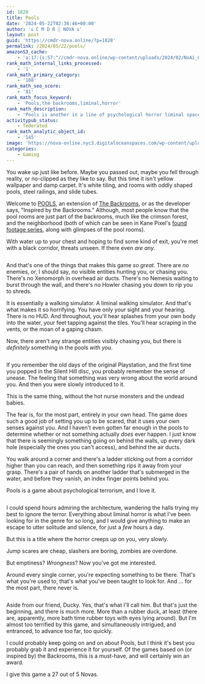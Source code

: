 ```yaml
---
id: 1828
title: Pools
date: '2024-05-22T02:36:46+00:00'
author: '𐕣 C M D R ░ NOVA 𐕣'
layout: post
guid: 'https://cmdr-nova.online/?p=1828'
permalink: /2024/05/22/pools/
amazonS3_cache:
    - 'a:17:{s:57:"//cmdr-nova.online/wp-content/uploads/2024/02/NoAi_01.png";a:1:{s:9:"timestamp";i:1721696664;}s:57:"//cmdr-nova.online/wp-content/uploads/2024/05/image-7.png";a:2:{s:2:"id";i:1830;s:11:"source_type";s:13:"media-library";}s:66:"//cmdr-nova.online/wp-content/uploads/2024/05/image-7-1024x627.png";a:2:{s:2:"id";i:1830;s:11:"source_type";s:13:"media-library";}s:89:"//nova-online.nyc3.digitaloceanspaces.com/wp-content/uploads/2024/05/22020926/image-7.png";a:2:{s:2:"id";i:1830;s:11:"source_type";s:13:"media-library";}s:98:"//nova-online.nyc3.digitaloceanspaces.com/wp-content/uploads/2024/05/22020926/image-7-1024x627.png";a:2:{s:2:"id";i:1830;s:11:"source_type";s:13:"media-library";}s:57:"//cmdr-nova.online/wp-content/uploads/2024/05/image-8.png";a:2:{s:2:"id";i:1831;s:11:"source_type";s:13:"media-library";}s:66:"//cmdr-nova.online/wp-content/uploads/2024/05/image-8-1024x653.png";a:2:{s:2:"id";i:1831;s:11:"source_type";s:13:"media-library";}s:89:"//nova-online.nyc3.digitaloceanspaces.com/wp-content/uploads/2024/05/22021520/image-8.png";a:2:{s:2:"id";i:1831;s:11:"source_type";s:13:"media-library";}s:98:"//nova-online.nyc3.digitaloceanspaces.com/wp-content/uploads/2024/05/22021520/image-8-1024x653.png";a:2:{s:2:"id";i:1831;s:11:"source_type";s:13:"media-library";}s:57:"//cmdr-nova.online/wp-content/uploads/2024/05/image-9.png";a:2:{s:2:"id";i:1832;s:11:"source_type";s:13:"media-library";}s:66:"//cmdr-nova.online/wp-content/uploads/2024/05/image-9-1024x608.png";a:2:{s:2:"id";i:1832;s:11:"source_type";s:13:"media-library";}s:89:"//nova-online.nyc3.digitaloceanspaces.com/wp-content/uploads/2024/05/22022323/image-9.png";a:2:{s:2:"id";i:1832;s:11:"source_type";s:13:"media-library";}s:98:"//nova-online.nyc3.digitaloceanspaces.com/wp-content/uploads/2024/05/22022323/image-9-1024x608.png";a:2:{s:2:"id";i:1832;s:11:"source_type";s:13:"media-library";}s:58:"//cmdr-nova.online/wp-content/uploads/2024/05/image-10.png";a:2:{s:2:"id";i:1833;s:11:"source_type";s:13:"media-library";}s:67:"//cmdr-nova.online/wp-content/uploads/2024/05/image-10-1024x608.png";a:2:{s:2:"id";i:1833;s:11:"source_type";s:13:"media-library";}s:90:"//nova-online.nyc3.digitaloceanspaces.com/wp-content/uploads/2024/05/22022659/image-10.png";a:2:{s:2:"id";i:1833;s:11:"source_type";s:13:"media-library";}s:99:"//nova-online.nyc3.digitaloceanspaces.com/wp-content/uploads/2024/05/22022659/image-10-1024x608.png";a:2:{s:2:"id";i:1833;s:11:"source_type";s:13:"media-library";}}'
rank_math_internal_links_processed:
    - '1'
rank_math_primary_category:
    - '108'
rank_math_seo_score:
    - '81'
rank_math_focus_keyword:
    - 'Pools,the backrooms,liminal,horror'
rank_math_description:
    - 'Pools is another in a line of psychological horror liminal space games. I''ve spoken about the Backrooms, The Complex, but now,  join me in the pool.'
activitypub_status:
    - federated
rank_math_analytic_object_id:
    - '145'
image: 'https://nova-online.nyc3.digitaloceanspaces.com/wp-content/uploads/2024/05/22020531/Screenshot-from-2024-05-21-22-03-39.png'
categories:
    - Gaming
---
```


<!-- wp:paragraph -->
<p>You wake up just like before. Maybe you passed out, maybe you fell through reality, or no-clipped as they like to say. But this time it isn't yellow wallpaper and damp carpet. It's white tiling, and rooms with oddly shaped pools, steel railings, and slide tubes.</p>
<!-- /wp:paragraph -->

<!-- wp:paragraph -->
<p>Welcome to <a href="https://store.steampowered.com/app/2663530/POOLS/" target="_blank" rel="noreferrer noopener">POOLS</a>, an extension of <a href="https://cmdr-nova.online/2024/04/13/the-backrooms-fact-or-fiction/" target="_blank" rel="noreferrer noopener">The Backrooms</a>, or as the developer says, "Inspired by the Backrooms." Although, most people know that the pool rooms are just part of the backrooms, much like the crimson forest, and the neighborhood (both of which can be seen in Kane Pixel's <a href="https://www.youtube.com/watch?v=H4dGpz6cnHo&amp;list=PLVAh-MgDVqvDUEq6qDXqORBioE4Yhol_z" target="_blank" rel="noreferrer noopener">found footage series</a>, along with glimpses of the pool rooms).</p>
<!-- /wp:paragraph -->

<!-- wp:paragraph -->
<p>With water up to your chest and hoping to find some kind of exit, you're met with a black corridor, threats unseen. If there even <em>are any</em>.</p>
<!-- /wp:paragraph -->

<!-- wp:image {"id":1830,"sizeSlug":"large","linkDestination":"none","align":"center"} -->
<figure class="wp-block-image aligncenter size-large"><img src="https://cmdr-nova.online/wp-content/uploads/2024/05/image-7-1024x627.png" alt="" class="wp-image-1830"/></figure>
<!-- /wp:image -->

<!-- wp:paragraph -->
<p>And that's one of the things that makes this game <em>so great</em>. There are <em>no</em> enemies, or, I should say, no visible entities hunting you, or chasing you. There's no Xenomorph in overhead air ducts. There's no Nemesis waiting to burst through the wall, and there's no Howler chasing you down to rip you to shreds.</p>
<!-- /wp:paragraph -->

<!-- wp:paragraph -->
<p>It is essentially a walking simulator. A liminal walking simulator. And that's what makes it so horrifying. You have only your sight and your hearing. There is no HUD. And throughout, you'll hear splashes from your own body into the water, your feet tapping against the tiles. You'll hear scraping in the vents, or the moan of a gaping chasm.</p>
<!-- /wp:paragraph -->

<!-- wp:paragraph -->
<p>Now, there aren't any strange entities visibly chasing you, but there is <em>definitely</em> something in the pools <em>with you</em>.</p>
<!-- /wp:paragraph -->

<!-- wp:image {"id":1831,"sizeSlug":"large","linkDestination":"none","align":"center"} -->
<figure class="wp-block-image aligncenter size-large"><img src="https://cmdr-nova.online/wp-content/uploads/2024/05/image-8-1024x653.png" alt="" class="wp-image-1831"/></figure>
<!-- /wp:image -->

<!-- wp:paragraph -->
<p>If you remember the old days of the original Playstation, and the first time you popped in the Silent Hill disc, you probably remember the sense of unease. The feeling that something was very wrong about the world around you. And then you were slowly introduced to it.</p>
<!-- /wp:paragraph -->

<!-- wp:paragraph -->
<p>This is the same thing, without the hot nurse monsters and the undead babies.</p>
<!-- /wp:paragraph -->

<!-- wp:paragraph -->
<p>The fear is, for the most part, entirely in your own head. The game does such a good job of setting you up to be scared, that it uses your own senses against you. And I haven't even gotten far enough in the pools to determine whether or not something actually <em>does</em> ever happen. I just know that there is seemingly something going on behind the walls, up every dark hole (especially the ones you can't access), and behind the air ducts.</p>
<!-- /wp:paragraph -->

<!-- wp:paragraph -->
<p>You walk around a corner and there's a ladder sticking out from a corridor higher than you can reach, and then something rips it away from your grasp. There's a pair of hands on another ladder that's submerged in the water, and before they vanish, an index finger points behind you.</p>
<!-- /wp:paragraph -->

<!-- wp:paragraph -->
<p>Pools is a game about psychological terrorism, and I love it.</p>
<!-- /wp:paragraph -->

<!-- wp:image {"id":1832,"sizeSlug":"large","linkDestination":"none","align":"center"} -->
<figure class="wp-block-image aligncenter size-large"><img src="https://cmdr-nova.online/wp-content/uploads/2024/05/image-9-1024x608.png" alt="" class="wp-image-1832"/></figure>
<!-- /wp:image -->

<!-- wp:paragraph -->
<p>I could spend hours admiring the architecture, wandering the halls trying my best to ignore the terror. Everything about liminal horror is what I've been looking for in the genre for so long, and I would give anything to make an escape to utter solitude and silence, for just a <em>few</em> hours a day.</p>
<!-- /wp:paragraph -->

<!-- wp:paragraph -->
<p>But this is a title where the horror creeps up on you, very slowly.</p>
<!-- /wp:paragraph -->

<!-- wp:paragraph -->
<p>Jump scares are cheap, slashers are boring, zombies are overdone.</p>
<!-- /wp:paragraph -->

<!-- wp:paragraph -->
<p>But emptiness? <em>Wrongness</em>? Now you've got me interested.</p>
<!-- /wp:paragraph -->

<!-- wp:paragraph -->
<p>Around every single corner, you're expecting something to be there. That's what you're used to, that's what you've been taught to look for. And ... for the most part, there never is.</p>
<!-- /wp:paragraph -->

<!-- wp:image {"id":1833,"sizeSlug":"large","linkDestination":"none","align":"center"} -->
<figure class="wp-block-image aligncenter size-large"><img src="https://cmdr-nova.online/wp-content/uploads/2024/05/image-10-1024x608.png" alt="" class="wp-image-1833"/></figure>
<!-- /wp:image -->

<!-- wp:paragraph -->
<p>Aside from our friend, Ducky. Yes, that's what I'll call him. But that's just the beginning, and there is much more. More than a rubber duck, at least (there are, apparently, more bath time rubber toys with eyes lying around). But I'm almost too terrified by this game, and simultaneously intrigued, and entranced, to advance too far, too quickly.</p>
<!-- /wp:paragraph -->

<!-- wp:paragraph -->
<p>I could probably keep going on and on about Pools, but I think it's best you probably grab it and experience it for yourself. Of the games based on (or inspired by) the Backrooms, this is a must-have, and will certainly win an award.</p>
<!-- /wp:paragraph -->

<!-- wp:paragraph -->
<p>I give this game a 27 out of 5 Novas.</p>
<!-- /wp:paragraph -->